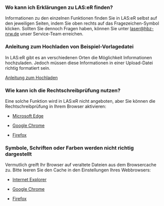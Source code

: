 ### Wo kann ich Erklärungen zu LAS:eR finden?

Informationen zu den einzelnen Funktionen finden Sie in LAS:eR selbst auf den jeweiligen Seiten, indem Sie oben rechts auf das Fragezeichen-Symbol klicken. Sollten Sie dennoch Fragen haben, können Sie unter laser@hbz-nrw.de unser Service-Team erreichen.

### Anleitung zum Hochladen von Beispiel-Vorlagedatei

In LAS:eR gibt es an verschiedenen Orten die Möglichkeit Informationen hochzuladen. Jedoch müssen diese Informationen in einer Upload-Datei richtig formatiert sein.

[Anleitung zum Hochladen]({{url_laser}}/public/manual/fileImport)

### Wie kann ich die Rechtschreibprüfung nutzen?

Eine solche Funktion wird in LAS:eR nicht angeboten, aber Sie können die Rechtschreibprüfung in Ihrem Browser aktivieren:

* [Microsoft Edge](https://support.microsoft.com/de-de/office/microsoft-editor-pr%C3%BCft-die-grammatik-und-mehr-in-dokumenten-%D0%B5-mails-und-im-internet-91ecbe1b-d021-4e9e-a82e-abc4cd7163d7)

* [Google Chrome](https://support.google.com/chrome/answer/12027911?hl=de)

* [Firefox](https://support.mozilla.org/de/kb/Rechtschreibpruefung-nutzen)

### Symbole, Schriften oder Farben werden nicht richtig dargestellt

Vermutlich greift Ihr Browser auf veraltete Dateien aus dem Browsercache zu. Bitte leeren Sie den Cache in den Einstellungen Ihres Webbrowsers:

* [Internet Explorer](https://support.microsoft.com/de-de/help/17438/windows-internet-explorer-view-delete-browsing-history)

* [Google Chrome](https://support.google.com/chrome/answer/2392709?hl=de&ref_topic=7438008)

* [Firefox](https://support.mozilla.org/de/kb/Wie-Sie-den-Cache-leeren-konnen#w_cache-manuell-leeren)
